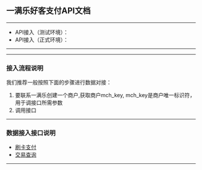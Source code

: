 ## 一满乐好客支付API文档

---   
  * API接入（测试环境）： 
  * API接入（正式环境）：
  
---   
  
---

### 接入流程说明
  我们推荐一般按照下面的步骤进行数据对接：  
  1. 要联系一满乐创建一个商户,获取商户mch_key, mch_key是商户唯一标识符，用于调接口所需参数
  2. 调用接口

---
### 数据接入接口说明
  * [刷卡支付](https://github.com/maxfunapi/pay/blob/master/docs/scan_pay.md)
  * [交易查询](https://github.com/maxfunapi/pay/blob/master/docs/trade_query.md)
  
---


